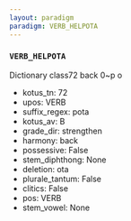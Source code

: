 ```yaml
---
layout: paradigm
paradigm: VERB_HELPOTA
---
```

### ` VERB_HELPOTA `

Dictionary class72 back 0~p o
* kotus_tn: 72
* upos: VERB
* suffix_regex: pota
* kotus_av: B
* grade_dir: strengthen
* harmony: back
* possessive: False
* stem_diphthong: None
* deletion: ota
* plurale_tantum: False
* clitics: False
* pos: VERB
* stem_vowel: None
